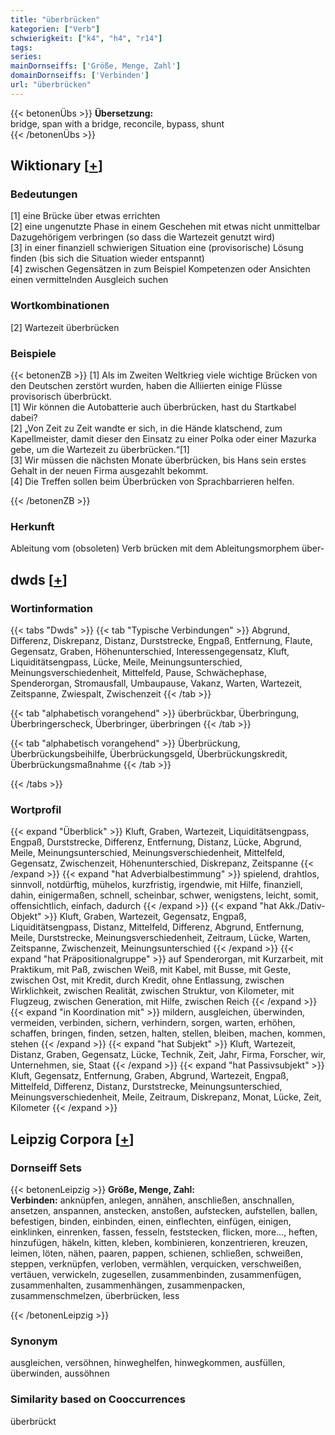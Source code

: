 ```yaml
---
title: "überbrücken"
kategorien: ["Verb"]
schwierigkeit: ["k4", "h4", "r14"]
tags:
series:
mainDornseiffs: ['Größe, Menge, Zahl']
domainDornseiffs: ['Verbinden']
url: "überbrücken"
---
```


{{< betonenÜbs >}}
**Übersetzung:**  
bridge, span with a bridge, reconcile, bypass, shunt  
{{< /betonenÜbs >}}

## Wiktionary [[+](https://de.wiktionary.org/wiki/überbrücken)]

### Bedeutungen
[1] eine Brücke über etwas errichten  
[2] eine ungenutzte Phase in einem Geschehen mit etwas nicht unmittelbar Dazugehörigem verbringen (so dass die Wartezeit genutzt wird)  
[3] in einer finanziell schwierigen Situation eine (provisorische) Lösung finden (bis sich die Situation wieder entspannt)  
[4] zwischen Gegensätzen in zum Beispiel Kompetenzen oder Ansichten einen vermittelnden Ausgleich suchen  

### Wortkombinationen
[2] Wartezeit überbrücken  

### Beispiele
{{< betonenZB >}}
[1] Als im Zweiten Weltkrieg viele wichtige Brücken von den Deutschen zerstört wurden, haben die Alliierten einige Flüsse provisorisch überbrückt.  
[1] Wir können die Autobatterie auch überbrücken, hast du Startkabel dabei?  
[2] „Von Zeit zu Zeit wandte er sich, in die Hände klatschend, zum Kapellmeister, damit dieser den Einsatz zu einer Polka oder einer Mazurka gebe, um die Wartezeit zu überbrücken.“[1]  
[3] Wir müssen die nächsten Monate überbrücken, bis Hans sein erstes Gehalt in der neuen Firma ausgezahlt bekommt.  
[4] Die Treffen sollen beim Überbrücken von Sprachbarrieren helfen.  

{{< /betonenZB >}}
### Herkunft
Ableitung vom (obsoleten) Verb brücken mit dem Ableitungsmorphem über-  



## dwds [[+](https://www.dwds.de/wb/überbrücken)]

### Wortinformation
{{< tabs "Dwds" >}}
{{< tab "Typische Verbindungen" >}}
Abgrund, Differenz, Diskrepanz, Distanz, Durststrecke, Engpaß, Entfernung, Flaute, Gegensatz, Graben, Höhenunterschied, Interessengegensatz, Kluft, Liquiditätsengpass, Lücke, Meile, Meinungsunterschied, Meinungsverschiedenheit, Mittelfeld, Pause, Schwächephase, Spenderorgan, Stromausfall, Umbaupause, Vakanz, Warten, Wartezeit, Zeitspanne, Zwiespalt, Zwischenzeit
{{< /tab >}}

{{< tab "alphabetisch vorangehend" >}}
überbrückbar, Überbringung, Überbringerscheck, Überbringer, überbringen
{{< /tab >}}

{{< tab "alphabetisch vorangehend" >}}
Überbrückung, Überbrückungsbeihilfe, Überbrückungsgeld, Überbrückungskredit, Überbrückungsmaßnahme
{{< /tab >}}

{{< /tabs >}}

### Wortprofil
{{< expand "Überblick" >}} Kluft, Graben, Wartezeit, Liquiditätsengpass, Engpaß, Durststrecke, Differenz, Entfernung, Distanz, Lücke, Abgrund, Meile, Meinungsunterschied, Meinungsverschiedenheit, Mittelfeld, Gegensatz, Zwischenzeit, Höhenunterschied, Diskrepanz, Zeitspanne {{< /expand >}}
{{< expand "hat Adverbialbestimmung" >}} spielend, drahtlos, sinnvoll, notdürftig, mühelos, kurzfristig, irgendwie, mit Hilfe, finanziell, dahin, einigermaßen, schnell, scheinbar, schwer, wenigstens, leicht, somit, offensichtlich, einfach, dadurch {{< /expand >}}
{{< expand "hat Akk./Dativ-Objekt" >}} Kluft, Graben, Wartezeit, Gegensatz, Engpaß, Liquiditätsengpass, Distanz, Mittelfeld, Differenz, Abgrund, Entfernung, Meile, Durststrecke, Meinungsverschiedenheit, Zeitraum, Lücke, Warten, Zeitspanne, Zwischenzeit, Meinungsunterschied {{< /expand >}}
{{< expand "hat Präpositionalgruppe" >}} auf Spenderorgan, mit Kurzarbeit, mit Praktikum, mit Paß, zwischen Weiß, mit Kabel, mit Busse, mit Geste, zwischen Ost, mit Kredit, durch Kredit, ohne Entlassung, zwischen Wirklichkeit, zwischen Realität, zwischen Struktur, von Kilometer, mit Flugzeug, zwischen Generation, mit Hilfe, zwischen Reich {{< /expand >}}
{{< expand "in Koordination mit" >}} mildern, ausgleichen, überwinden, vermeiden, verbinden, sichern, verhindern, sorgen, warten, erhöhen, schaffen, bringen, finden, setzen, halten, stellen, bleiben, machen, kommen, stehen {{< /expand >}}
{{< expand "hat Subjekt" >}} Kluft, Wartezeit, Distanz, Graben, Gegensatz, Lücke, Technik, Zeit, Jahr, Firma, Forscher, wir, Unternehmen, sie, Staat {{< /expand >}}
{{< expand "hat Passivsubjekt" >}} Kluft, Gegensatz, Entfernung, Graben, Abgrund, Wartezeit, Engpaß, Mittelfeld, Differenz, Distanz, Durststrecke, Meinungsunterschied, Meinungsverschiedenheit, Meile, Zeitraum, Diskrepanz, Monat, Lücke, Zeit, Kilometer {{< /expand >}}

## Leipzig Corpora [[+](https://corpora.uni-leipzig.de/en/res?word=überbrücken&corpusId=deu_newscrawl-public_2018)]

### Dornseiff Sets
{{< betonenLeipzig >}}
**Größe, Menge, Zahl:**  
**Verbinden:** anknüpfen, anlegen, annähen, anschließen, anschnallen, ansetzen, anspannen, anstecken, anstoßen, aufstecken, aufstellen, ballen, befestigen, binden, einbinden, einen, einflechten, einfügen, einigen, einklinken, einrenken, fassen, fesseln, feststecken, flicken, more..., heften, hinzufügen, häkeln, kitten, kleben, kombinieren, konzentrieren, kreuzen, leimen, löten, nähen, paaren, pappen, schienen, schließen, schweißen, steppen, verknüpfen, verloben, vermählen, verquicken, verschweißen, vertäuen, verwickeln, zugesellen, zusammenbinden, zusammenfügen, zusammenhalten, zusammenhängen, zusammenpacken, zusammenschmelzen, überbrücken, less  

{{< /betonenLeipzig >}}

### Synonym
ausgleichen, versöhnen, hinweghelfen, hinwegkommen, ausfüllen, überwinden, aussöhnen


### Similarity based on Cooccurrences
überbrückt

